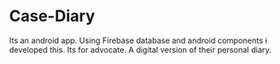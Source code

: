 # Case-Diary
Its an android app. Using Firebase database and android components i developed this. 
Its for advocate. A digital version of their personal diary.
